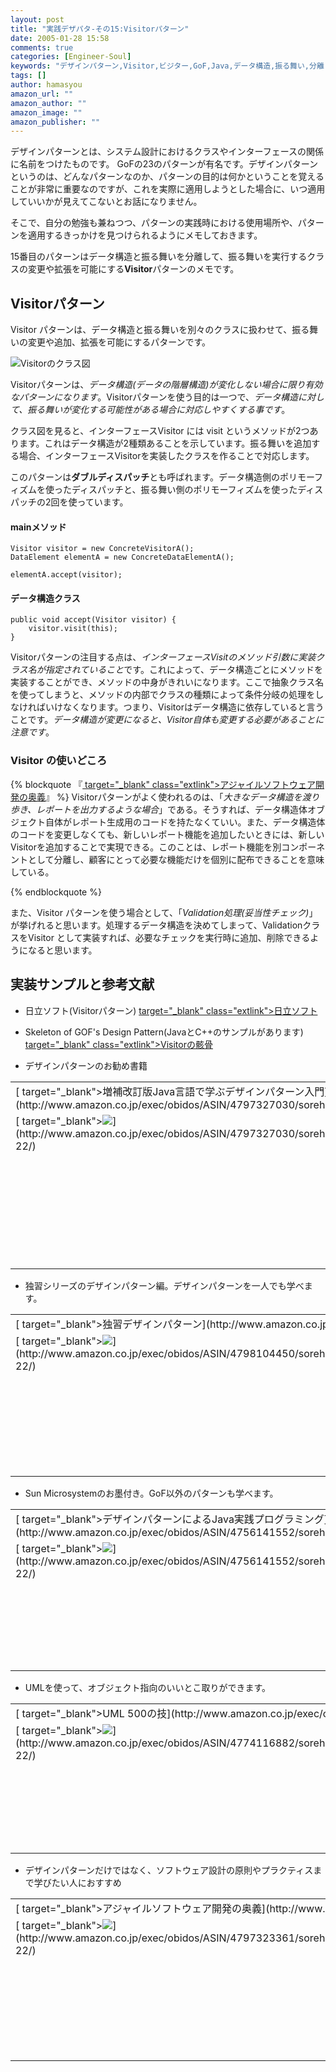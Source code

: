 ```yaml
---
layout: post
title: "実践デザパタ-その15:Visitorパターン"
date: 2005-01-28 15:58
comments: true
categories: [Engineer-Soul]
keywords: "デザインパターン,Visitor,ビジター,GoF,Java,データ構造,振る舞い,分離,拡張,追加"
tags: []
author: hamasyou
amazon_url: ""
amazon_author: ""
amazon_image: ""
amazon_publisher: ""
---
```


デザインパターンとは、システム設計におけるクラスやインターフェースの関係に名前をつけたものです。
GoFの23のパターンが有名です。デザインパターンというのは、どんなパターンなのか、パターンの目的は何かということを覚えることが非常に重要なのですが、これを実際に適用しようとした場合に、いつ適用していいかが見えてこないとお話になりません。

そこで、自分の勉強も兼ねつつ、パターンの実践時における使用場所や、パターンを適用するきっかけを見つけられるようにメモしておきます。

15番目のパターンはデータ構造と振る舞いを分離して、振る舞いを実行するクラスの変更や拡張を可能にする<strong>Visitor</strong>パターンのメモです。


<!-- more -->

<h2>Visitorパターン</h2>

<p class="option">Visitor パターンは、データ構造と振る舞いを別々のクラスに扱わせて、振る舞いの変更や追加、拡張を可能にするパターンです。</p>

<img src="http://hamasyou.com/images/design_pattern/visitor.gif" alt="Visitorのクラス図" />

Visitorパターンは、<em>データ構造(データの階層構造)が変化しない場合に限り有効なパターンになります</em>。Visitorパターンを使う目的は一つで、<em>データ構造に対して、振る舞いが変化する可能性がある場合に対応しやすくする事です</em>。

クラス図を見ると、インターフェースVisitor には visit というメソッドが2つあります。これはデータ構造が2種類あることを示しています。振る舞いを追加する場合、インターフェースVisitorを実装したクラスを作ることで対応します。

このパターンは<strong>ダブルディスパッチ</strong>とも呼ばれます。データ構造側のポリモーフィズムを使ったディスパッチと、振る舞い側のポリモーフィズムを使ったディスパッチの2回を使っています。

<section>

<h4>mainメソッド</h4>

<pre class="code"><code>Visitor visitor = <span class="keyword">new</span> ConcreteVisitorA(); 
DataElement elementA = <span class="keyword">new</span> ConcreteDataElementA(); 
 
elementA.accept(visitor); 
</code></pre>

<section>

<h4>データ構造クラス</h4>

<pre class="code"><code><span class="keyword">public</span> <span class="keyword">void</span> accept(Visitor visitor) { 
    visitor.visit(this); 
} 
</code></pre>

Visitorパターンの注目する点は、<em>インターフェースVisitのメソッド引数に実装クラス名が指定されていること</em>です。これによって、データ構造ごとにメソッドを実装することができ、メソッドの中身がきれいになります。ここで抽象クラス名を使ってしまうと、メソッドの内部でクラスの種類によって条件分岐の処理をしなければいけなくなります。つまり、Visitorはデータ構造に依存していると言うことです。<em>データ構造が変更になると、Visitor自体も変更する必要があることに注意です</em>。

<h3>Visitor の使いどころ</h3>

{% blockquote 『[ target="_blank" class="extlink">アジャイルソフトウェア開発の奥義](http://www.amazon.co.jp/exec/obidos/ASIN/4797323361/sorehabooks-22)』 %}
Visitorパターンがよく使われるのは、「<em>大きなデータ構造を渡り歩き、レポートを出力するような場合</em>」である。そうすれば、データ構造体オブジェクト自体がレポート生成用のコードを持たなくていい。また、データ構造体のコードを変更しなくても、新しいレポート機能を追加したいときには、新しいVisitorを追加することで実現できる。このことは、レポート機能を別コンポーネントとして分離し、顧客にとって必要な機能だけを個別に配布できることを意味している。


{% endblockquote %}

また、Visitor パターンを使う場合として、「<em>Validation処理(妥当性チェック)</em>」が挙げれると思います。処理するデータ構造を決めてしまって、ValidationクラスをVisitor として実装すれば、必要なチェックを実行時に追加、削除できるようになると思います。

<h2>実装サンプルと参考文献</h2>

+ 日立ソフト(Visitorパターン)
[ target="_blank" class="extlink">日立ソフト](http://www.dmz.hitachi-sk.co.jp/Java/Tech/pattern/gof/visitor.html)

+ Skeleton of GOF's Design Pattern(JavaとC++のサンプルがあります)
[ target="_blank" class="extlink">Visitorの骸骨](http://www002.upp.so-net.ne.jp/ys_oota/mdp/Visitor/index.htm)

+ デザインパターンのお勧め書籍
<div class="rakuten"><table width=400 border="0" cellpadding="5"><tr><td colspan="2">[ target="_blank">増補改訂版Java言語で学ぶデザインパターン入門](http://www.amazon.co.jp/exec/obidos/ASIN/4797327030/sorehabooks-22/)</td></tr><tr><td valign="top">[ target="_blank"><img src="http://images-jp.amazon.com/images/P/4797327030.09.MZZZZZZZ.jpg"   border="0" />](http://www.amazon.co.jp/exec/obidos/ASIN/4797327030/sorehabooks-22/)</td><td valign="top"><font size="-1">結城 浩<br /><br /><iframe scrolling="no" frameborder="0" width="200" height="40" hspace="0" vspace="0" marginheight="0" marginwidth="0" src="http://webservices.amazon.co.jp/onca/xml?Service=AWSECommerceService&SubscriptionId=0G91FPYVW6ZGWBH4Y9G2&AssociateTag=goodpic-22&Operation=ItemLookup&IdType=ASIN&ContentType=text/html&Page=1&ResponseGroup=Offers&ItemId=4797327030&Version=2004-10-04&Style=http://www.g-tools.net/xsl/priceFFFFFF.xsl"></iframe><br /><em>おすすめ平均</em><img src="http://g-images.amazon.com/images/G/01/detail/stars-5-0.gif"   /><br /><img src="http://g-images.amazon.com/images/G/01/detail/stars-5-0.gif"   />JAVA&OOPの入門書<br /><img src="http://g-images.amazon.com/images/G/01/detail/stars-5-0.gif"   />プログラマー必見でしょう<br /><img src="http://g-images.amazon.com/images/G/01/detail/stars-5-0.gif"   />ソースコードが読める<br /><img src="http://g-images.amazon.com/images/G/01/detail/stars-5-0.gif"   />この本なしにJavaは語れない<br /><br />[ target="_blank">Amazonで詳しく見る](http://www.amazon.co.jp/exec/obidos/ASIN/4797327030/sorehabooks-22/)</font><font size="-2">by [G-Tools](http://www.goodpic.com/mt/aws/)</font><br /></td></tr></table></div>

+ 独習シリーズのデザインパターン編。デザインパターンを一人でも学べます。
<div class="rakuten"><table width=400 border="0" cellpadding="5"><tr><td colspan="2">[ target="_blank">独習デザインパターン](http://www.amazon.co.jp/exec/obidos/ASIN/4798104450/sorehabooks-22/)</td></tr><tr><td valign="top">[ target="_blank"><img src="http://images-jp.amazon.com/images/P/4798104450.09.MZZZZZZZ.jpg"   border="0" />](http://www.amazon.co.jp/exec/obidos/ASIN/4798104450/sorehabooks-22/)</td><td valign="top"><font size="-1">株式会社テクノロジックアート長瀬 嘉秀<br /><br /><iframe scrolling="no" frameborder="0" width="200" height="40" hspace="0" vspace="0" marginheight="0" marginwidth="0" src="http://webservices.amazon.co.jp/onca/xml?Service=AWSECommerceService&SubscriptionId=0G91FPYVW6ZGWBH4Y9G2&AssociateTag=goodpic-22&Operation=ItemLookup&IdType=ASIN&ContentType=text/html&Page=1&ResponseGroup=Offers&ItemId=4798104450&Version=2004-10-04&Style=http://www.g-tools.net/xsl/priceFFFFFF.xsl"></iframe><br /><em>おすすめ平均</em><img src="http://g-images.amazon.com/images/G/01/detail/stars-4-5.gif"   /><br /><img src="http://g-images.amazon.com/images/G/01/detail/stars-4-0.gif"   />デザインパターンをはじめるには最適な書<br /><img src="http://g-images.amazon.com/images/G/01/detail/stars-5-0.gif"   />分かりやすいGoFデザインパターンの説明<br /><img src="http://g-images.amazon.com/images/G/01/detail/stars-5-0.gif"   />GoF本で挫折した人の為の本<br /><br />[ target="_blank">Amazonで詳しく見る](http://www.amazon.co.jp/exec/obidos/ASIN/4798104450/sorehabooks-22/)</font><font size="-2">by [G-Tools](http://www.goodpic.com/mt/aws/)</font><br /></td></tr></table></div>

+ Sun Microsystemのお墨付き。GoF以外のパターンも学べます。
<div class="rakuten"><table width=400 border="0" cellpadding="5"><tr><td colspan="2">[ target="_blank">デザインパターンによるJava実践プログラミング](http://www.amazon.co.jp/exec/obidos/ASIN/4756141552/sorehabooks-22/)</td></tr><tr><td valign="top">[ target="_blank"><img src="http://images-jp.amazon.com/images/P/4756141552.09.MZZZZZZZ.jpg"   border="0" />](http://www.amazon.co.jp/exec/obidos/ASIN/4756141552/sorehabooks-22/)</td><td valign="top"><font size="-1">スティーヴン シュテルティンオーラブ マースセンStephen SteltingOlav Maassenクイック<br /><br /><iframe scrolling="no" frameborder="0" width="200" height="40" hspace="0" vspace="0" marginheight="0" marginwidth="0" src="http://webservices.amazon.co.jp/onca/xml?Service=AWSECommerceService&SubscriptionId=0G91FPYVW6ZGWBH4Y9G2&AssociateTag=goodpic-22&Operation=ItemLookup&IdType=ASIN&ContentType=text/html&Page=1&ResponseGroup=Offers&ItemId=4756141552&Version=2004-10-04&Style=http://www.g-tools.net/xsl/priceFFFFFF.xsl"></iframe><br /><em>おすすめ平均</em><img src="http://g-images.amazon.com/images/G/01/detail/stars-5-0.gif"   /><br /><img src="http://g-images.amazon.com/images/G/01/detail/stars-5-0.gif"   />かなりの良書<br /><br />[ target="_blank">Amazonで詳しく見る](http://www.amazon.co.jp/exec/obidos/ASIN/4756141552/sorehabooks-22/)</font><font size="-2">by [G-Tools](http://www.goodpic.com/mt/aws/)</font><br /></td></tr></table></div>

+ UMLを使って、オブジェクト指向のいいとこ取りができます。
<div class="rakuten"><table width=400 border="0" cellpadding="5"><tr><td colspan="2">[ target="_blank">UML 500の技](http://www.amazon.co.jp/exec/obidos/ASIN/4774116882/sorehabooks-22/)</td></tr><tr><td valign="top">[ target="_blank"><img src="http://images-jp.amazon.com/images/P/4774116882.09.MZZZZZZZ.jpg"   border="0" />](http://www.amazon.co.jp/exec/obidos/ASIN/4774116882/sorehabooks-22/)</td><td valign="top"><font size="-1">Windowsプログラミング愛好会<br /><br /><iframe scrolling="no" frameborder="0" width="200" height="40" hspace="0" vspace="0" marginheight="0" marginwidth="0" src="http://webservices.amazon.co.jp/onca/xml?Service=AWSECommerceService&SubscriptionId=0G91FPYVW6ZGWBH4Y9G2&AssociateTag=goodpic-22&Operation=ItemLookup&IdType=ASIN&ContentType=text/html&Page=1&ResponseGroup=Offers&ItemId=4774116882&Version=2004-10-04&Style=http://www.g-tools.net/xsl/priceFFFFFF.xsl"></iframe><br /><em>おすすめ平均</em><img src="http://g-images.amazon.com/images/G/01/detail/stars-3-5.gif"   /><br /><img src="http://g-images.amazon.com/images/G/01/detail/stars-2-0.gif"   />たいした「技」は載っていません<br /><img src="http://g-images.amazon.com/images/G/01/detail/stars-5-0.gif"   />私にはよかったと思います。<br /><br />[ target="_blank">Amazonで詳しく見る](http://www.amazon.co.jp/exec/obidos/ASIN/4774116882/sorehabooks-22/)</font><font size="-2">by [G-Tools](http://www.goodpic.com/mt/aws/)</font><br /></td></tr></table></div>

+ デザインパターンだけではなく、ソフトウェア設計の原則やプラクティスまで学びたい人におすすめ
<div class="rakuten"><table width=400 border="0" cellpadding="5"><tr><td colspan="2">[ target="_blank">アジャイルソフトウェア開発の奥義](http://www.amazon.co.jp/exec/obidos/ASIN/4797323361/sorehabooks-22/)</td></tr><tr><td valign="top">[ target="_blank"><img src="http://images-jp.amazon.com/images/P/4797323361.09.MZZZZZZZ.jpg"   border="0" />](http://www.amazon.co.jp/exec/obidos/ASIN/4797323361/sorehabooks-22/)</td><td valign="top"><font size="-1">ロバート・C・マーチン瀬谷 啓介<br /><br /><iframe scrolling="no" frameborder="0" width="200" height="40" hspace="0" vspace="0" marginheight="0" marginwidth="0" src="http://webservices.amazon.co.jp/onca/xml?Service=AWSECommerceService&SubscriptionId=0G91FPYVW6ZGWBH4Y9G2&AssociateTag=goodpic-22&Operation=ItemLookup&IdType=ASIN&ContentType=text/html&Page=1&ResponseGroup=Offers&ItemId=4797323361&Version=2004-10-04&Style=http://www.g-tools.net/xsl/priceFFFFFF.xsl"></iframe><br /><em>おすすめ平均</em><img src="http://g-images.amazon.com/images/G/01/detail/stars-4-5.gif"   /><br /><img src="http://g-images.amazon.com/images/G/01/detail/stars-4-0.gif"   />いい本だとおもいます<br /><img src="http://g-images.amazon.com/images/G/01/detail/stars-5-0.gif"   />「奥義」の名に恥じない内容<br /><img src="http://g-images.amazon.com/images/G/01/detail/stars-5-0.gif"   />体系だてられた経験的ガイドラインか。<br /><br />[ target="_blank">Amazonで詳しく見る](http://www.amazon.co.jp/exec/obidos/ASIN/4797323361/sorehabooks-22/)</font><font size="-2">by [G-Tools](http://www.goodpic.com/mt/aws/)</font><br /></td></tr></table></div>




